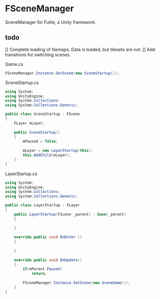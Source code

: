 FSceneManager
=============

SceneManager for Futile, a Unity framework.

todo
-------------
[] Complete loading of tilemaps. Data is loaded, but tilesets are not.
[] Add transitions for switching scenes.


Game.cs
```csharp
FSceneManager.Instance.SetScene(new SceneStartup());
```

SceneStartup.cs
```csharp
using System;
using UnityEngine;
using System.Collections;
using System.Collections.Generic;

public class SceneStartup : FScene
{
    FLayer mLayer;
    
    public SceneStartup()
    {
		mPaused = false;
		
		mLayer = new LayerStartup(this);
        this.AddChild(mLayer);
    }
}
```

LayerStartup.cs
```csharp
using System;
using UnityEngine;
using System.Collections;
using System.Collections.Generic;

public class LayerStartup : FLayer
{
	public LayerStartup(FScene _parent) : base(_parent)
    {
		
    }
	
	override public void OnEnter ()
	{
		
	}
    
    override public void OnUpdate()
    {
        if(mParent.Paused)
            return;
		
		FSceneManager.Instance.SetScene(new SceneGame());
    }
}
```